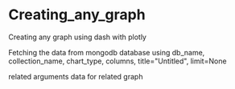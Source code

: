 # Creating_any_graph
Creating any graph using dash with plotly

Fetching the data from mongodb database using 
                 db_name,
                 collection_name,
                 chart_type,
                 columns,
                 title="Untitled",
                 limit=None
                 
related arguments data for related graph
